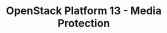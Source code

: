 ---
permalink: /product-documents/openstack-platform-13/nist-800-53/mp/
layout: control_response
title: OpenStack Platform 13 - Media Protection
category: Product Documents
lead: |
  Control responses for NIST 800-53 rev4.
subnav:
  data: components.openstack-platform-13.policies.MP-Media_Protection.component
  href: ['#%', control_key]
  text: control_key
product_info:
  name: OpenStack Platform 13
  opencontrol_component: openstack-platform-13
  control_family: MP-Media_Protection
---